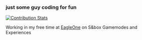 ### just some guy coding for fun

<!--
**Adesii/Adesii** is a ✨ _special_ ✨ repository because its `README.md` (this file) appears on your GitHub profile.

Here are some ideas to get you started:

- 🔭 I’m currently working on ...
- 🌱 I’m currently learning ...
- 👯 I’m looking to collaborate on ...
- 🤔 I’m looking for help with ...
- 💬 Ask me about ...
- 📫 How to reach me: ...
- 😄 Pronouns: ...
- ⚡ Fun fact: ...
-->
[![Contribution Stats](https://github-contribution-stats.vercel.app/api/?username=Adesii)](https://github.com/LordDashMe/github-contribution-stats/)

Working in my free time at [EagleOne](https://github.com/Eagle-One-Development) on S&box Gamemodes and Experiences

